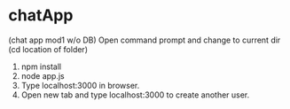 # chatApp
(chat app mod1 w/o DB) 
Open command prompt and change to current dir (cd location of folder)
1. npm install
2. node app.js
3. Type localhost:3000 in browser.
4. Open new tab and type localhost:3000 to create another user. 
